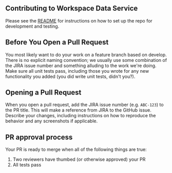 ## Contributing to Workspace Data Service

Please see the [README](README.md) for instructions on how to set up the repo for development and testing.

## Before You Open a Pull Request

You most likely want to do your work on a feature branch based on develop. There is no explicit naming convention; we usually use some combination of the JIRA issue number and something alluding to the work we're doing.
Make sure all unit tests pass, including those you wrote for any new functionality you added (you did write unit tests, didn't you?).  

## Opening a Pull Request

When you open a pull request, add the JIRA issue number (e.g. `ABC-123`) to the PR title. This will make a reference from JIRA to the GitHub issue. Describe your changes, including instructions on how to reproduce the behavior and any screenshots if applicable. 

## PR approval process

Your PR is ready to merge when all of the following things are true:

1. Two reviewers have thumbed (or otherwise approved) your PR
2. All tests pass
